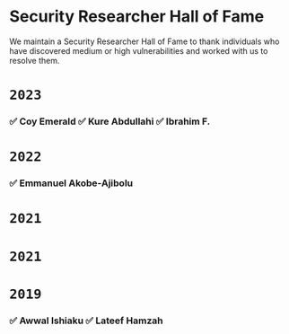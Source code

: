 # Security Researcher Hall of Fame
We maintain a Security Researcher Hall of Fame to thank individuals who have discovered medium or high vulnerabilities and worked with us to resolve them.

# ``2023 ``

### ✅ Coy Emerald  ✅ Kure Abdullahi ✅ Ibrahim F.

# ``2022 ``
### ✅ Emmanuel Akobe-Ajibolu
# ``2021 ``
### 
# ``2021 ``
# ``2019 ``
### ✅ Awwal Ishiaku ✅ Lateef Hamzah
